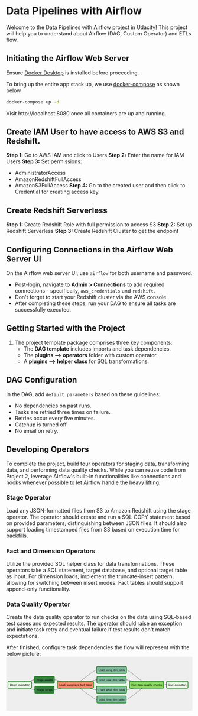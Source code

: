 # Data Pipelines with Airflow

Welcome to the Data Pipelines with Airflow project in Udacity! This project will help you to understand about Airflow (DAG, Custom Operator) and ETLs flow.

## Initiating the Airflow Web Server
Ensure [Docker Desktop](https://www.docker.com/products/docker-desktop/) is installed before proceeding.

To bring up the entire app stack up, we use [docker-compose](https://docs.docker.com/engine/reference/commandline/compose_up/) as shown below

```bash
docker-compose up -d
```
Visit http://localhost:8080 once all containers are up and running.

## Create IAM User to have access to AWS S3 and Redshift.
**Step 1:** Go to AWS IAM and click to Users
**Step 2:** Enter the name for IAM Users
**Step 3:** Set permissions:
   - AdministratorAccess
   - AmazonRedshiftFullAccess
   - AmazonS3FullAccess
**Step 4:** Go to the created user and then click to Credential for creating access key.

## Create Redshift Serverless
**Step 1:** Create Redshift Role with full permission to access S3
**Step 2:** Set up Redshift Serverless
**Step 3:** Create Redshift Cluster to get the endpoint

## Configuring Connections in the Airflow Web Server UI

On the Airflow web server UI, use `airflow` for both username and password.
* Post-login, navigate to **Admin > Connections** to add required connections - specifically, `aws_credentials` and `redshift`.
* Don't forget to start your Redshift cluster via the AWS console.
* After completing these steps, run your DAG to ensure all tasks are successfully executed.

## Getting Started with the Project
1. The project template package comprises three key components:
   * The **DAG template** includes imports and task dependencies.
   * The **plugins --> operators** folder with custom operator.
   * A **plugins --> helper class** for SQL transformations.

## DAG Configuration
In the DAG, add `default parameters` based on these guidelines:
* No dependencies on past runs.
* Tasks are retried three times on failure.
* Retries occur every five minutes.
* Catchup is turned off.
* No email on retry.

## Developing Operators
To complete the project, build four operators for staging data, transforming data, and performing data quality checks. While you can reuse code from Project 2, leverage Airflow's built-in functionalities like connections and hooks whenever possible to let Airflow handle the heavy lifting.

### Stage Operator
Load any JSON-formatted files from S3 to Amazon Redshift using the stage operator. The operator should create and run a SQL COPY statement based on provided parameters, distinguishing between JSON files. It should also support loading timestamped files from S3 based on execution time for backfills.

### Fact and Dimension Operators
Utilize the provided SQL helper class for data transformations. These operators take a SQL statement, target database, and optional target table as input. For dimension loads, implement the truncate-insert pattern, allowing for switching between insert modes. Fact tables should support append-only functionality.

### Data Quality Operator
Create the data quality operator to run checks on the data using SQL-based test cases and expected results. The operator should raise an exception and initiate task retry and eventual failure if test results don't match expectations.

After finished, configure task dependencies the flow will represent with the below picture:
![Working DAG with correct task dependencies](assets/final_project_dag_graph.png)